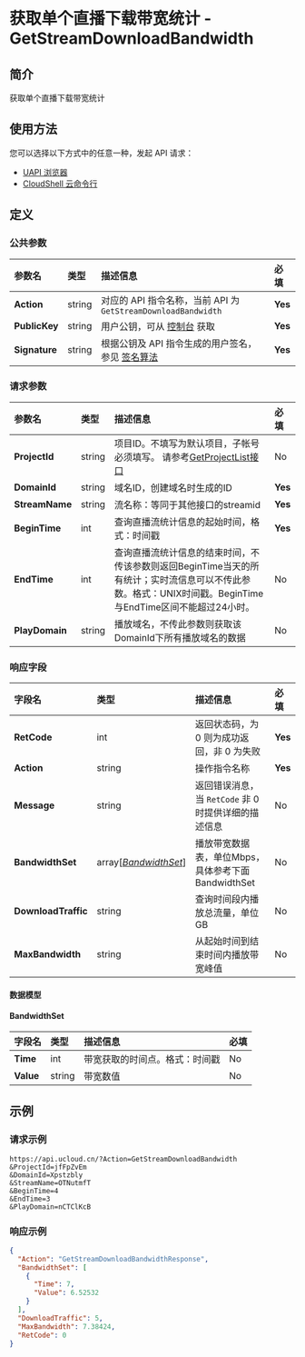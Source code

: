 # 获取单个直播下载带宽统计 - GetStreamDownloadBandwidth

## 简介

获取单个直播下载带宽统计






## 使用方法

您可以选择以下方式中的任意一种，发起 API 请求：
- [UAPI 浏览器](https://console.ucloud.cn/uapi/detail?id=GetStreamDownloadBandwidth)
- [CloudShell 云命令行](https://shell.ucloud.cn/)


## 定义

### 公共参数

| 参数名 | 类型 | 描述信息 | 必填 |
|:---|:---|:---|:---|
| **Action**     | string  | 对应的 API 指令名称，当前 API 为 `GetStreamDownloadBandwidth`                        | **Yes** |
| **PublicKey**  | string  | 用户公钥，可从 [控制台](https://console.ucloud.cn/uapi/apikey) 获取                                             | **Yes** |
| **Signature**  | string  | 根据公钥及 API 指令生成的用户签名，参见 [签名算法](api/summary/signature.md)  | **Yes** |

### 请求参数

| 参数名 | 类型 | 描述信息 | 必填 |
|:---|:---|:---|:---|
| **ProjectId** | string | 项目ID。不填写为默认项目，子帐号必须填写。 请参考[GetProjectList接口](https://docs.ucloud.cn/api/summary/get_project_list) |No|
| **DomainId** | string | 域名ID，创建域名时生成的ID |**Yes**|
| **StreamName** | string | 流名称：等同于其他接口的streamid |**Yes**|
| **BeginTime** | int | 查询直播流统计信息的起始时间，格式：时间戳 |**Yes**|
| **EndTime** | int | 查询直播流统计信息的结束时间，不传该参数则返回BeginTime当天的所有统计；实时流信息可以不传此参数。格式：UNIX时间戳。BeginTime与EndTime区间不能超过24小时。 |No|
| **PlayDomain** | string | 播放域名，不传此参数则获取该DomainId下所有播放域名的数据 |No|

### 响应字段

| 字段名 | 类型 | 描述信息 | 必填 |
|:---|:---|:---|:---|
| **RetCode** | int | 返回状态码，为 0 则为成功返回，非 0 为失败 |**Yes**|
| **Action** | string | 操作指令名称 |**Yes**|
| **Message** | string | 返回错误消息，当 `RetCode` 非 0 时提供详细的描述信息 |No|
| **BandwidthSet** | array[[*BandwidthSet*](#BandwidthSet)] | 播放带宽数据表，单位Mbps，具体参考下面BandwidthSet |No|
| **DownloadTraffic** | string | 查询时间段内播放总流量，单位GB |No|
| **MaxBandwidth** | string | 从起始时间到结束时间内播放带宽峰值 |No|

#### 数据模型


#### BandwidthSet

| 字段名 | 类型 | 描述信息 | 必填 |
|:---|:---|:---|:---|
| **Time** | int | 带宽获取的时间点。格式：时间戳 |No|
| **Value** | string | 带宽数值 |No|

## 示例

### 请求示例
    
```
https://api.ucloud.cn/?Action=GetStreamDownloadBandwidth
&ProjectId=jfFpZvEm
&DomainId=Xpstzbly
&StreamName=OTNutmfT
&BeginTime=4
&EndTime=3
&PlayDomain=nCTClKcB
```

### 响应示例
    
```json
{
  "Action": "GetStreamDownloadBandwidthResponse",
  "BandwidthSet": [
    {
      "Time": 7,
      "Value": 6.52532
    }
  ],
  "DownloadTraffic": 5,
  "MaxBandwidth": 7.38424,
  "RetCode": 0
}
```





